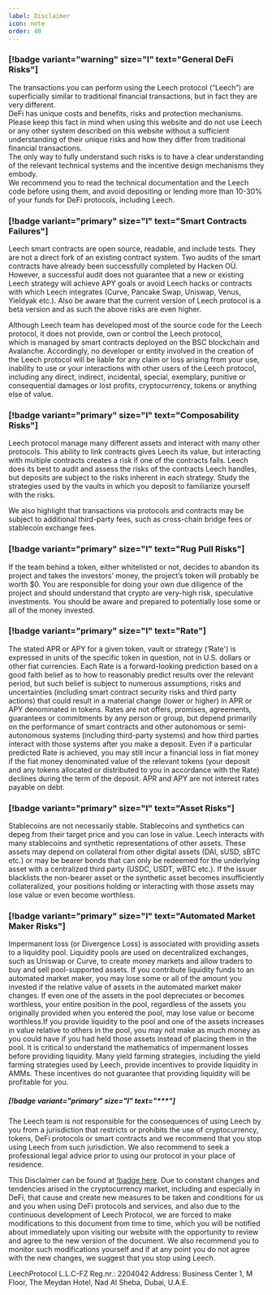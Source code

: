 ```yaml
---
label: Disclaimer
icon: note
order: 40
---
```


### [!badge variant="warning" size="l" text="General DeFi Risks"]

The transactions you can perform using the Leech protocol (“Leech”) are superficially similar to traditional financial transactions, but in fact they are very different.  
DeFi has unique costs and benefits, risks and protection mechanisms. Please keep this fact in mind when using this website and do not use Leech or any other system 
described on this website without a sufficient understanding of their unique risks and how they differ from traditional financial transactions.  
The only way to fully understand such risks is to have a clear understanding of the relevant technical systems and the incentive design mechanisms they embody.  
We recommend you to read the technical documentation and the Leech code before using them, and avoid depositing or lending more than 10-30% of your funds for DeFi protocols, including Leech.

### [!badge variant="primary" size="l" text="Smart Contracts Failures"]

Leech smart contracts are open source, readable, and include tests. They are not a direct fork of an existing contract system. Two audits of the smart contracts have already been successfully completed by
Hacken OÜ. However, a successful audit does not guarantee that a new or existing Leech strategy will achieve APY goals or avoid Leech hacks or contracts with which Leech integrates 
(Curve, Pancake Swap, Uniswap, Venus, Yieldyak etc.). Also be aware that the current version of Leech protocol is a beta version and as such the above risks are even higher.

Although Leech team has developed most of the source code for the Leech protocol, it does not provide, own or control the Leech protocol,  
which is managed by smart contracts deployed on the BSC blockchain and Avalanche. Accordingly, no developer or entity involved in the creation 
of the Leech protocol will be liable for any claim or loss arising from your use, inability to use or your interactions with other users of the Leech protocol, 
including any direct, indirect, incidental, special, exemplary, punitive or consequential damages or lost profits, cryptocurrency, tokens or anything else of value.

### [!badge variant="primary" size="l" text="Composability Risks"]

Leech protocol manage many different assets and interact with many other protocols. This ability to link contracts gives Leech its value, but interacting with multiple contracts creates a risk if one of the contracts fails. Leech does its best to audit and assess the risks of the contracts Leech handles, but deposits are subject to the risks inherent in each strategy. Study the strategies used by the vaults in which you deposit to familiarize yourself with the risks.

We also highlight that transactions via protocols and contracts may be subject to additional third-party fees, such as cross-chain bridge fees or stablecoin exchange fees.

### [!badge variant="primary" size="l" text="Rug Pull Risks"]

If the team behind a token, either whitelisted or not, decides to abandon its project and takes the investors’ money, the project’s token will probably be worth $0. You are responsible for doing your own due diligence of the project and should understand that crypto are very-high risk, speculative investments. You should be aware and prepared to potentially lose some or all of the money invested.

### [!badge variant="primary" size="l" text="Rate"]

The stated APR or APY for a given token, vault or strategy (‘Rate') is expressed in units of the specific token in question, not in U.S. dollars or other fiat currencies. Each Rate is a forward-looking prediction based on a good faith belief as to how to reasonably predict results over the relevant period, but such belief is subject to numerous assumptions, risks and uncertainties (including smart contract security risks and third party actions) that could result in a material change (lower or higher) in APR or APY denominated in tokens. Rates are not offers, promises, agreements, guarantees or commitments by any person or group, but depend primarily on the performance of smart contracts and other autonomous or semi-autonomous systems (including third-party systems) and how third parties interact with those systems after you make a deposit. Even if a particular predicted Rate is achieved, you may still incur a financial loss in fiat money if the fiat money denominated value of the relevant tokens (your deposit and any tokens allocated or distributed to you in accordance with the Rate) declines during the term of the deposit. APR and APY are not interest rates payable on debt.

### [!badge variant="primary" size="l" text="Asset Risks"]

Stablecoins are not necessarily stable. Stablecoins and synthetics can depeg from their target price and you can lose in value. Leech interacts with many stablecoins and synthetic representations of other assets. These assets may depend on collateral from other digital assets (DAI, sUSD, sBTC etc.) or may be bearer bonds that can only be redeemed for the underlying asset with a centralized third party (USDC, USDT, wBTC etc.). If the issuer blacklists the non-bearer asset or the synthetic asset becomes insufficiently collateralized, your positions holding or interacting with those assets may lose value or even become worthless.

### [!badge variant="primary" size="l" text="Automated Market Maker Risks"]

Impermanent loss (or Divergence Loss) is associated with providing assets to a liquidity pool. Liquidity pools are used on decentralized exchanges, such as Uniswap or Curve, to create money markets and allow traders to buy and sell pool-supported assets. If you contribute liquidity funds to an automated market maker, you may lose some or all of the amount you invested if the relative value of assets in the automated market maker changes. If even one of the assets in the pool depreciates or becomes worthless, your entire position in the pool, regardless of the assets you originally provided when you entered the pool, may lose value or become worthless.If you provide liquidity to the pool and one of the assets increases in value relative to others in the pool, you may not make as much money as you could have if you had held those assets instead of placing them in the pool. It is critical to understand the mathematics of impermanent losses before providing liquidity. Many yield farming strategies, including the yield farming strategies used by Leech, provide incentives to provide liquidity in AMMs. These incentives do not guarantee that providing liquidity will be profitable for you.

##### [!badge variant="primary" size="l" text="***"]

The Leech team is not responsible for the consequences of using Leech by you from a jurisdiction that restricts or prohibits the use of cryptocurrency, tokens, DeFi protocols or smart contracts and we recommend that you stop using Leech from such jurisdiction. We also recommend to seek a professional legal advice prior to using our protocol in your place of residence.

This Disclaimer can be found at [!badge here](https://docs.leechprotocol.com/disclaimer). Due to constant changes and tendencies arised in the cryptocurrency market, including and especially in DeFi, that cause and create new measures to be taken and conditions for us and you when using DeFi protocols and services, and also due to the continuous development of Leech Protocol, we are forced to make modifications to this document from time to time, which you will be notified about immediately upon visiting our website with the opportunity to review and agree to the new version of the document. We also recommend you to monitor such modifications yourself and if at any point you do not agree with the new changes, we suggest that you stop using Leech.

LeechProtocol L.L.C-FZ Reg.nr.: 2204042 Address: Business Center 1, M Floor, The Meydan Hotel, Nad Al Sheba, Dubai, U.A.E.
